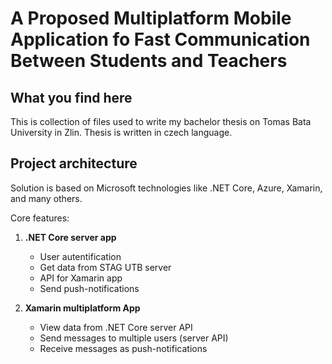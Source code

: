 # A Proposed Multiplatform Mobile Application fo Fast Communication Between Students and Teachers

## What you find here

This is collection of files used to write my bachelor thesis on Tomas Bata University in Zlin. Thesis is written in czech language.

## Project architecture

Solution is based on Microsoft technologies like .NET Core, Azure, Xamarin, and many others.

Core features:

1. **.NET Core server app**
   - User autentification
   - Get data from STAG UTB server
   - API for Xamarin app
   - Send push-notifications

2. **Xamarin multiplatform App**
   - View data from .NET Core server API
   - Send messages to multiple users (server API)
   - Receive messages as push-notifications



